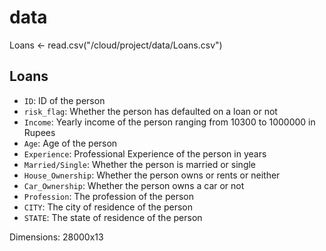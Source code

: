 # data

Loans <- read.csv("/cloud/project/data/Loans.csv")

## Loans

- `ID`: ID of the person 
- `risk_flag`: Whether the person has defaulted on a loan or not
- `Income`: Yearly income of the person ranging from 10300 to 1000000 in Rupees
- `Age`: Age of the person
- `Experience`: Professional Experience of the person in years
- `Married/Single`: Whether the person is married or single
- `House_Ownership`: Whether the person owns or rents or neither
- `Car_Ownership`: Whether the person owns a car or not
- `Profession`: The profession of the person
- `CITY`: The city of residence of the person
- `STATE`: The state of residence of the person

Dimensions: 28000x13
